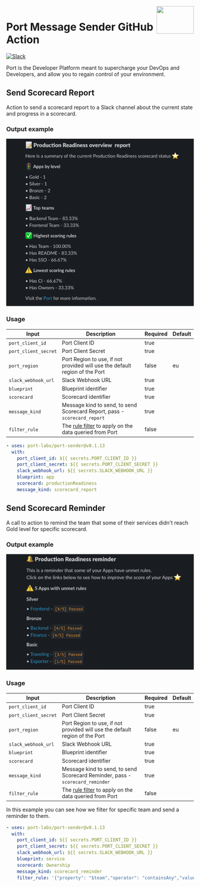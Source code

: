 <img align="right" width="100" height="74" src="https://user-images.githubusercontent.com/8277210/183290025-d7b24277-dfb4-4ce1-bece-7fe0ecd5efd4.svg" />

# Port Message Sender GitHub Action

[![Slack](https://img.shields.io/badge/Slack-4A154B?style=for-the-badge&logo=slack&logoColor=white)](https://join.slack.com/t/devex-community/shared_invite/zt-1bmf5621e-GGfuJdMPK2D8UN58qL4E_g)

Port is the Developer Platform meant to supercharge your DevOps and Developers, and allow you to regain control of your environment.


## Send Scorecard Report

Action to send a scorecard report to a Slack channel about the current state and progress in a scorecard.

### Output example

 ![Scorecard Report](docs/assets/scorecard-report.png)

### Usage

| Input                | Description                                                                                              | Required | Default |
|----------------------|----------------------------------------------------------------------------------------------------------|----------|---------|
| `port_client_id`     | Port Client ID                                                                                           | true     |         |
| `port_client_secret` | Port Client Secret                                                                                       | true     |         |
| `port_region`        | Port Region to use, if not provided will use the default region of the Port                        | false    | eu        |
| `slack_webhook_url`  | Slack Webhook URL                                                                                        | true     |         |
| `blueprint`          | Blueprint identifier                                                                                     | true     |         |
| `scorecard`          | Scorecard identifier                                                                                     | true     |         |
| `message_kind`       | Message kind to send, to send Scorecard Report, pass - `scorecard_report`                                | true     |         |
| `filter_rule`        | The [rule filter](https://docs.getport.io/search-and-query/#rules) to apply on the data queried from Port | false    |         |

```yaml
- uses: port-labs/port-sender@v0.1.13
  with:
    port_client_id: ${{ secrets.PORT_CLIENT_ID }}
    port_client_secret: ${{ secrets.PORT_CLIENT_SECRET }}
    slack_webhook_url: ${{ secrets.SLACK_WEBHOOK_URL }}
    blueprint: app
    scorecard: productionReadiness
    message_kind: scorecard_report
```

## Send Scorecard Reminder

A call to action to remind the team that some of their services didn't reach Gold level for specific scorecard.

### Output example

 ![Scorecard Reminder](docs/assets/scorecard-reminder.png)

### Usage

| Input                | Description                                                                   | Required | Default |
|----------------------|-------------------------------------------------------------------------------|----------|---------|
| `port_client_id`     | Port Client ID                                                                | true     |         |
| `port_client_secret` | Port Client Secret                                                            | true     |         |
| `port_region`        | Port Region to use, if not provided will use the default region of the Port | false    | eu        |
| `slack_webhook_url`  | Slack Webhook URL                                                             | true     |         |
| `blueprint`          | Blueprint identifier                                                          | true     |         |
| `scorecard`          | Scorecard identifier                                                          | true     |         |
| `message_kind`       | Message kind to send, to send Scorecard Reminder, pass - `scorecard_reminder` | true     |         |
| `filter_rule`        | The [rule filter](https://docs.getport.io/search-and-query/#rules) to apply on the data queried from Port | false    |         |

In this example you can see how we filter for specific team and send a reminder to them.

```yaml
- uses: port-labs/port-sender@v0.1.13
  with:
    port_client_id: ${{ secrets.PORT_CLIENT_ID }}
    port_client_secret: ${{ secrets.PORT_CLIENT_SECRET }}
    slack_webhook_url: ${{ secrets.SLACK_WEBHOOK_URL }}
    blueprint: service
    scorecard: Ownership
    message_kind: scorecard_reminder
    filter_rule: '{"property": "$team","operator": "containsAny","value": ["Backend Team"]}'
```


